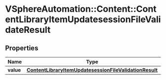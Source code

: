 # VSphereAutomation::Content::ContentLibraryItemUpdatesessionFileValidateResult

## Properties
Name | Type | Description | Notes
------------ | ------------- | ------------- | -------------
**value** | [**ContentLibraryItemUpdatesessionFileValidationResult**](ContentLibraryItemUpdatesessionFileValidationResult.md) |  | 


